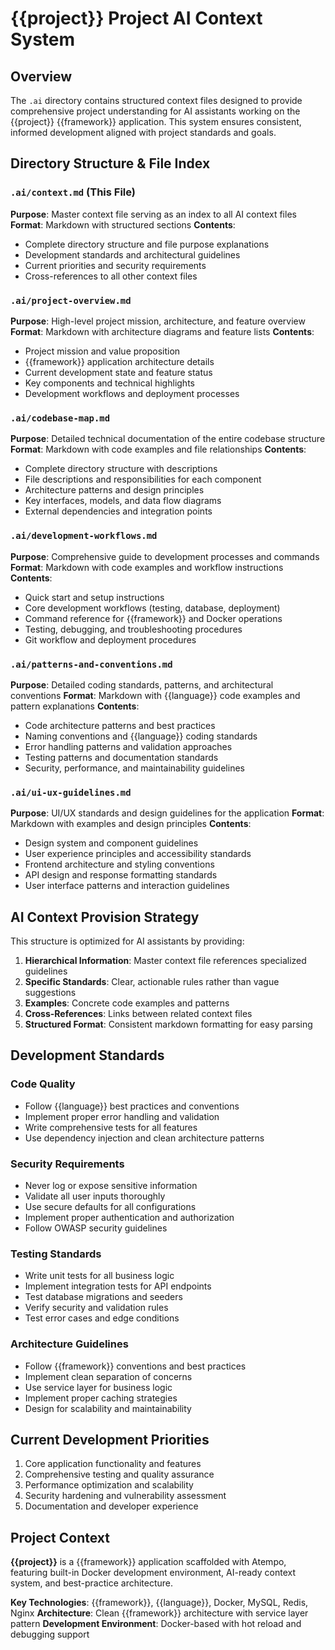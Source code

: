 # {{project}} Project AI Context System

## Overview
The `.ai` directory contains structured context files designed to provide comprehensive project understanding for AI assistants working on the {{project}} {{framework}} application. This system ensures consistent, informed development aligned with project standards and goals.

## Directory Structure & File Index

### `.ai/context.md` (This File)
**Purpose**: Master context file serving as an index to all AI context files
**Format**: Markdown with structured sections
**Contents**:
- Complete directory structure and file purpose explanations
- Development standards and architectural guidelines
- Current priorities and security requirements
- Cross-references to all other context files

### `.ai/project-overview.md`
**Purpose**: High-level project mission, architecture, and feature overview
**Format**: Markdown with architecture diagrams and feature lists
**Contents**:
- Project mission and value proposition
- {{framework}} application architecture details
- Current development state and feature status
- Key components and technical highlights
- Development workflows and deployment processes

### `.ai/codebase-map.md`
**Purpose**: Detailed technical documentation of the entire codebase structure
**Format**: Markdown with code examples and file relationships
**Contents**:
- Complete directory structure with descriptions
- File descriptions and responsibilities for each component
- Architecture patterns and design principles
- Key interfaces, models, and data flow diagrams
- External dependencies and integration points

### `.ai/development-workflows.md`
**Purpose**: Comprehensive guide to development processes and commands
**Format**: Markdown with code examples and workflow instructions
**Contents**:
- Quick start and setup instructions
- Core development workflows (testing, database, deployment)
- Command reference for {{framework}} and Docker operations
- Testing, debugging, and troubleshooting procedures
- Git workflow and deployment procedures

### `.ai/patterns-and-conventions.md`
**Purpose**: Detailed coding standards, patterns, and architectural conventions
**Format**: Markdown with {{language}} code examples and pattern explanations
**Contents**:
- Code architecture patterns and best practices
- Naming conventions and {{language}} coding standards
- Error handling patterns and validation approaches
- Testing patterns and documentation standards
- Security, performance, and maintainability guidelines

### `.ai/ui-ux-guidelines.md`
**Purpose**: UI/UX standards and design guidelines for the application
**Format**: Markdown with examples and design principles
**Contents**:
- Design system and component guidelines
- User experience principles and accessibility standards
- Frontend architecture and styling conventions
- API design and response formatting standards
- User interface patterns and interaction guidelines

## AI Context Provision Strategy

This structure is optimized for AI assistants by providing:

1. **Hierarchical Information**: Master context file references specialized guidelines
2. **Specific Standards**: Clear, actionable rules rather than vague suggestions
3. **Examples**: Concrete code examples and patterns
4. **Cross-References**: Links between related context files
5. **Structured Format**: Consistent markdown formatting for easy parsing

## Development Standards

### Code Quality
- Follow {{language}} best practices and conventions
- Implement proper error handling and validation
- Write comprehensive tests for all features
- Use dependency injection and clean architecture patterns

### Security Requirements
- Never log or expose sensitive information
- Validate all user inputs thoroughly
- Use secure defaults for all configurations
- Implement proper authentication and authorization
- Follow OWASP security guidelines

### Testing Standards
- Write unit tests for all business logic
- Implement integration tests for API endpoints
- Test database migrations and seeders
- Verify security and validation rules
- Test error cases and edge conditions

### Architecture Guidelines
- Follow {{framework}} conventions and best practices
- Implement clean separation of concerns
- Use service layer for business logic
- Implement proper caching strategies
- Design for scalability and maintainability

## Current Development Priorities
1. Core application functionality and features
2. Comprehensive testing and quality assurance
3. Performance optimization and scalability
4. Security hardening and vulnerability assessment
5. Documentation and developer experience

## Project Context
**{{project}}** is a {{framework}} application scaffolded with Atempo, featuring built-in Docker development environment, AI-ready context system, and best-practice architecture.

**Key Technologies**: {{framework}}, {{language}}, Docker, MySQL, Redis, Nginx
**Architecture**: Clean {{framework}} architecture with service layer pattern
**Development Environment**: Docker-based with hot reload and debugging support